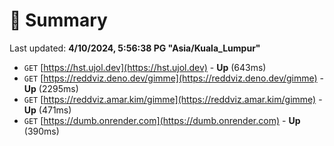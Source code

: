 # 📖 Summary
Last updated: **4/10/2024, 5:56:38 PG "Asia/Kuala_Lumpur"**

- `GET` [https://hst.ujol.dev](https://hst.ujol.dev) - **Up** (643ms)
- `GET` [https://reddviz.deno.dev/gimme](https://reddviz.deno.dev/gimme) - **Up** (2295ms)
- `GET` [https://reddviz.amar.kim/gimme](https://reddviz.amar.kim/gimme) - **Up** (471ms)
- `GET` [https://dumb.onrender.com](https://dumb.onrender.com) - **Up** (390ms)
